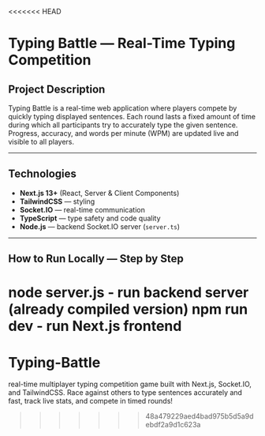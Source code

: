 <<<<<<< HEAD
# Typing Battle — Real-Time Typing Competition

## Project Description

Typing Battle is a real-time web application where players compete by quickly typing displayed sentences. Each round lasts a fixed amount of time during which all participants try to accurately type the given sentence. Progress, accuracy, and words per minute (WPM) are updated live and visible to all players.

---

## Technologies

- **Next.js 13+** (React, Server & Client Components)
- **TailwindCSS** — styling
- **Socket.IO** — real-time communication
- **TypeScript** — type safety and code quality
- **Node.js** — backend Socket.IO server (`server.ts`)

---

## How to Run Locally — Step by Step

node server.js - run backend server (already compiled version)
npm run dev - run Next.js frontend
=======
# Typing-Battle
real-time multiplayer typing competition game built with Next.js, Socket.IO, and TailwindCSS. Race against others to type sentences accurately and fast, track live stats, and compete in timed rounds!
>>>>>>> 48a479229aed4bad975b5d5a9debdf2a9d1c623a
